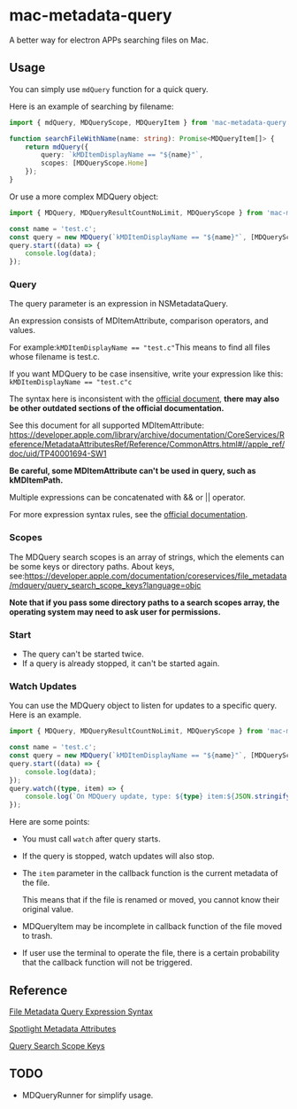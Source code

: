 # mac-metadata-query
A better way for electron APPs  searching files on Mac.

## Usage

You can simply use `mdQuery` function for a quick query.

Here is an example of searching by filename:

```typescript
import { mdQuery, MDQueryScope, MDQueryItem } from 'mac-metadata-query';

function searchFileWithName(name: string): Promise<MDQueryItem[]> {
    return mdQuery({
        query: `kMDItemDisplayName == "${name}"`,
        scopes: [MDQueryScope.Home]
    });
}
```

Or use a more complex MDQuery object:

```typescript
import { MDQuery, MDQueryResultCountNoLimit, MDQueryScope } from 'mac-metadata-query';

const name = 'test.c';
const query = new MDQuery(`kMDItemDisplayName == "${name}"`, [MDQueryScope.Home], MDQueryResultCountNoLimit);
query.start((data) => {
    console.log(data);
});
```

### Query

The query parameter is an expression in NSMetadataQuery.

An expression consists of MDItemAttribute, comparison operators, and values.

For example:`kMDItemDisplayName == "test.c"`This means to find all files whose filename is test.c.

If you want MDQuery to be case insensitive, write your expression like this: `kMDItemDisplayName == "test.c"c`

The syntax here is inconsistent with the [official document](https://developer.apple.com/library/archive/documentation/Carbon/Conceptual/SpotlightQuery/Concepts/QueryFormat.html#//apple_ref/doc/uid/TP40001849-CJBEJBHH), **there may also be other outdated sections of the official documentation.**

See this document for all supported MDItemAttribute: https://developer.apple.com/library/archive/documentation/CoreServices/Reference/MetadataAttributesRef/Reference/CommonAttrs.html#//apple_ref/doc/uid/TP40001694-SW1

**Be careful, some MDItemAttribute can't be used in query, such as kMDItemPath.**

Multiple expressions can be concatenated with && or || operator.

For more expression syntax rules, see the [official documentation](https://developer.apple.com/library/archive/documentation/Carbon/Conceptual/SpotlightQuery/Concepts/QueryFormat.html#//apple_ref/doc/uid/TP40001849-CJBEJBHH).

### Scopes

The MDQuery search scopes is an array of strings, which the elements can be some keys or directory paths. About keys, see:https://developer.apple.com/documentation/coreservices/file_metadata/mdquery/query_search_scope_keys?language=objc

**Note that if you pass some directory paths to a search scopes array, the operating system may need to ask user for permissions.**

### Start

* The query can't be started twice.
* If a query is already stopped, it can't be started again.

### Watch Updates

You can use the MDQuery object to listen for updates to a specific query. Here is an example.

```typescript
import { MDQuery, MDQueryResultCountNoLimit, MDQueryScope } from 'mac-metadata-query';

const name = 'test.c';
const query = new MDQuery(`kMDItemDisplayName == "${name}"`, [MDQueryScope.Home], MDQueryResultCountNoLimit);
query.start((data) => {
    console.log(data);
});
query.watch((type, item) => {
    console.log(`On MDQuery update, type: ${type} item:${JSON.stringify(item)}`);
});
```

Here are some points:

* You must call `watch` after query starts.

* If the query is stopped, watch updates will also stop.

* The `item` parameter in the callback function is the current metadata of the file.

  This means that if the file is renamed or moved, you cannot know their original value.

* MDQueryItem may be incomplete in callback function of the file moved to trash.

* If user use the terminal to operate the file, there is a certain probability that the callback function will not be triggered.

## Reference

[File Metadata Query Expression Syntax](https://developer.apple.com/library/archive/documentation/Carbon/Conceptual/SpotlightQuery/Concepts/QueryFormat.html#//apple_ref/doc/uid/TP40001849-CJBEJBHH)

[Spotlight Metadata Attributes](https://developer.apple.com/library/archive/documentation/CoreServices/Reference/MetadataAttributesRef/Reference/CommonAttrs.html#//apple_ref/doc/uid/TP40001694-SW1)

[Query Search Scope Keys](https://developer.apple.com/documentation/coreservices/file_metadata/mdquery/query_search_scope_keys?language=objc)

## TODO
* MDQueryRunner for simplify usage.
